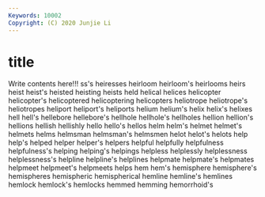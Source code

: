 ```yaml
---
Keywords: 10002
Copyright: (C) 2020 Junjie Li
---
```


# title

Write contents here!!!
ss's 
heiresses
heirloom 
heirloom's 
heirlooms 
heirs 
heist 
heist's 
heisted 
heisting 
heists 
held
helical 
helices 
helicopter 
helicopter's 
helicoptered 
helicoptering 
helicopters 
heliotrope 
heliotrope's 
heliotropes
heliport 
heliport's 
heliports 
helium 
helium's 
helix 
helix's 
helixes 
hell 
hell's
hellebore 
hellebore's 
hellhole 
hellhole's 
hellholes 
hellion 
hellion's 
hellions 
hellish 
hellishly
hello 
hello's 
hellos 
helm 
helm's 
helmet 
helmet's 
helmets 
helms 
helmsman
helmsman's 
helmsmen 
helot 
helot's 
helots 
help 
help's 
helped 
helper 
helper's
helpers 
helpful 
helpfully 
helpfulness 
helpfulness's 
helping 
helping's 
helpings 
helpless 
helplessly
helplessness 
helplessness's 
helpline 
helpline's 
helplines 
helpmate 
helpmate's 
helpmates 
helpmeet 
helpmeet's
helpmeets 
helps 
hem 
hem's 
hemisphere 
hemisphere's 
hemispheres 
hemispheric 
hemispherical 
hemline
hemline's 
hemlines 
hemlock 
hemlock's 
hemlocks 
hemmed 
hemming 
hemorrhoid's 
